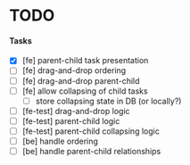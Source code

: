 # TODO

#### Tasks

- [x] [fe] parent-child task presentation
- [ ] [fe] drag-and-drop ordering
- [ ] [fe] drag-and-drop parent-child
- [ ] [fe] allow collapsing of child tasks
    - [ ] store collapsing state in DB (or locally?)
- [ ] [fe-test] drag-and-drop logic
- [ ] [fe-test] parent-child logic
- [ ] [fe-test] parent-child collapsing logic
- [ ] [be] handle ordering
- [ ] [be] handle parent-child relationships
